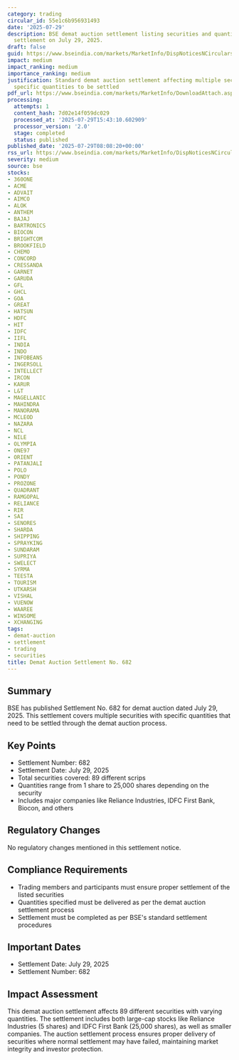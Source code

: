 ```yaml
---
category: trading
circular_id: 55e1c6b956931493
date: '2025-07-29'
description: BSE demat auction settlement listing securities and quantities for trading
  settlement on July 29, 2025.
draft: false
guid: https://www.bseindia.com/markets/MarketInfo/DispNoticesNCirculars.aspx?Noticeid={130E1051-9D99-4DF8-A8CC-C04637CCE531}&noticeno=20250729-10&dt=07/29/2025&icount=10&totcount=66&flag=0
impact: medium
impact_ranking: medium
importance_ranking: medium
justification: Standard demat auction settlement affecting multiple securities with
  specific quantities to be settled
pdf_url: https://www.bseindia.com/markets/MarketInfo/DownloadAttach.aspx?id=20250729-10&attachedId=a0e4b5f8-9257-4226-ad38-0b316963b9b8
processing:
  attempts: 1
  content_hash: 7d02e14f059dc029
  processed_at: '2025-07-29T15:43:10.602909'
  processor_version: '2.0'
  stage: completed
  status: published
published_date: '2025-07-29T08:08:20+00:00'
rss_url: https://www.bseindia.com/markets/MarketInfo/DispNoticesNCirculars.aspx?Noticeid={130E1051-9D99-4DF8-A8CC-C04637CCE531}&noticeno=20250729-10&dt=07/29/2025&icount=10&totcount=66&flag=0
severity: medium
source: bse
stocks:
- 360ONE
- ACME
- ADVAIT
- AIMCO
- ALOK
- ANTHEM
- BAJAJ
- BARTRONICS
- BIOCON
- BRIGHTCOM
- BROOKFIELD
- CHEMO
- CONCORD
- CRESSANDA
- GARNET
- GARUDA
- GFL
- GHCL
- GOA
- GREAT
- HATSUN
- HDFC
- HIT
- IDFC
- IIFL
- INDIA
- INDO
- INFOBEANS
- INGERSOLL
- INTELLECT
- IRCON
- KARUR
- L&T
- MAGELLANIC
- MAHINDRA
- MANORAMA
- MCLEOD
- NAZARA
- NCL
- NILE
- OLYMPIA
- ONE97
- ORIENT
- PATANJALI
- POLO
- PONDY
- PROZONE
- QUADRANT
- RAMGOPAL
- RELIANCE
- RIR
- SAI
- SENORES
- SHARDA
- SHIPPING
- SPRAYKING
- SUNDARAM
- SUPRIYA
- SWELECT
- SYRMA
- TEESTA
- TOURISM
- UTKARSH
- VISHAL
- VUENOW
- WAAREE
- WINSOME
- XCHANGING
tags:
- demat-auction
- settlement
- trading
- securities
title: Demat Auction Settlement No. 682
---
```


## Summary

BSE has published Settlement No. 682 for demat auction dated July 29, 2025. This settlement covers multiple securities with specific quantities that need to be settled through the demat auction process.

## Key Points

- Settlement Number: 682
- Settlement Date: July 29, 2025
- Total securities covered: 89 different scrips
- Quantities range from 1 share to 25,000 shares depending on the security
- Includes major companies like Reliance Industries, IDFC First Bank, Biocon, and others

## Regulatory Changes

No regulatory changes mentioned in this settlement notice.

## Compliance Requirements

- Trading members and participants must ensure proper settlement of the listed securities
- Quantities specified must be delivered as per the demat auction settlement process
- Settlement must be completed as per BSE's standard settlement procedures

## Important Dates

- Settlement Date: July 29, 2025
- Settlement Number: 682

## Impact Assessment

This demat auction settlement affects 89 different securities with varying quantities. The settlement includes both large-cap stocks like Reliance Industries (5 shares) and IDFC First Bank (25,000 shares), as well as smaller companies. The auction settlement process ensures proper delivery of securities where normal settlement may have failed, maintaining market integrity and investor protection.